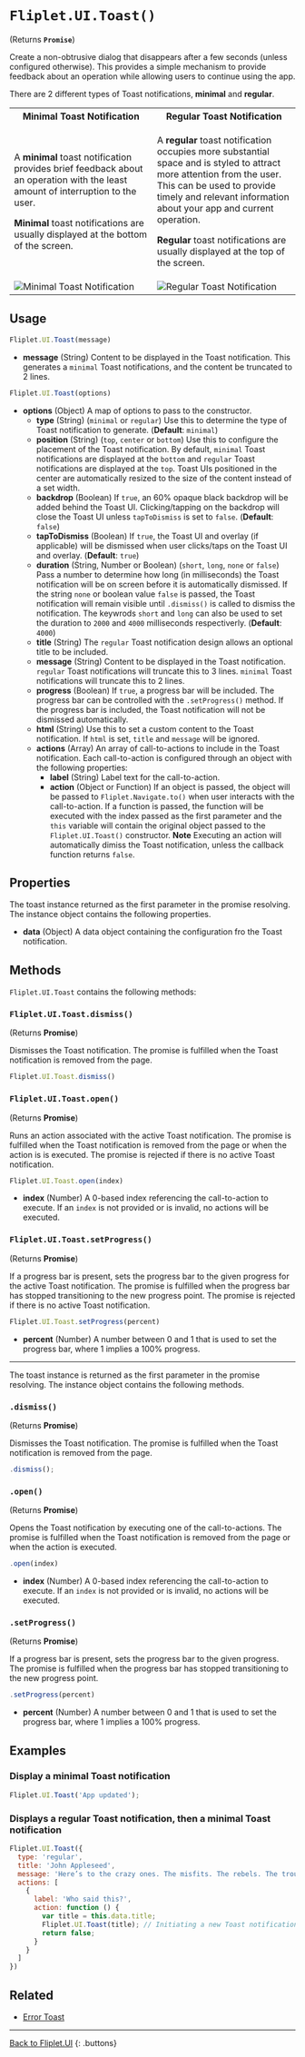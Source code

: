 # `Fliplet.UI.Toast()`

(Returns **`Promise`**)

Create a non-obtrusive dialog that disappears after a few seconds (unless configured otherwise). This provides a simple mechanism to provide feedback about an operation while allowing users to continue using the app.

There are 2 different types of Toast notifications, **minimal** and **regular**.

<table>
  <tr>
    <th width="50%">Minimal Toast Notification</th>
    <th width="50%">Regular Toast Notification</th>
  </tr>
  <tr>
    <td>
      <p>A <strong>minimal</strong> toast notification provides brief feedback about an operation with the least amount of interruption to the user.</p>
      <p><strong>Minimal</strong> toast notifications are usually displayed at the bottom of the screen.</p>
    </td>
    <td>
      <p>A <strong>regular</strong> toast notification occupies more substantial space and is styled to attract more attention from the user. This can be used to provide timely and relevant information about your app and current operation.</p>
      <p><strong>Regular</strong> toast notifications are usually displayed at the top of the screen.</p>
    </td>
  </tr>
  <tr>
    <td><img src="../assets/img/toast-minimal.png" alt="Minimal Toast Notification" /></td>
    <td><img src="../assets/img/toast-regular.png" alt="Regular Toast Notification" /></td>
  </tr>
</table>

## Usage

```js
Fliplet.UI.Toast(message)
```

* **message** (String) Content to be displayed in the Toast notification. This generates a `minimal` Toast notifications, and the content be truncated to 2 lines.

```js
Fliplet.UI.Toast(options)
```

* **options** (Object) A map of options to pass to the constructor.
  * **type** (String) (`minimal` or `regular`) Use this to determine the type of Toast notification to generate. (**Default**: `minimal`)
  * **position** (String) (`top`, `center` or `bottom`) Use this to configure the placement of the Toast notification. By default, `minimal` Toast notifications are displayed at the `bottom` and `regular` Toast notifications are displayed at the `top`. Toast UIs positioned in the center are automatically resized to the size of the content instead of a set width.
  * **backdrop** (Boolean) If `true`, an 60% opaque black backdrop will be added behind the Toast UI. Clicking/tapping on the backdrop will close the Toast UI unless `tapToDismiss` is set to `false`. (**Default**: `false`)
  * **tapToDismiss** (Boolean) If `true`, the Toast UI and overlay (if applicable) will be dismissed when user clicks/taps on the Toast UI and overlay. (**Default**: `true`)
  * **duration** (String, Number or Boolean) (`short`, `long`, `none` or `false`) Pass a number to determine how long (in milliseconds) the Toast notification will be on screen before it is automatically dismissed. If the string `none` or boolean value `false` is passed, the Toast notification will remain visible until `.dismiss()` is called to dismiss the notification. The keywrods `short` and `long` can also be used to set the duration to `2000` and `4000` milliseconds respectiverly. (**Default**: `4000`)
  * **title** (String) The `regular` Toast notification design allows an optional title to be included.
  * **message** (String) Content to be displayed in the Toast notification. `regular` Toast notifications will truncate this to 3 lines. `minimal` Toast notifications will truncate this to 2 lines.
  * **progress** (Boolean) If `true`, a progress bar will be included. The progress bar can be controlled with the `.setProgress()` method. If the progress bar is included, the Toast notification will not be dismissed automatically.
  * **html** (String) Use this to set a custom content to the Toast notification. If `html` is set, `title` and `message` will be ignored.
  * **actions** (Array) An array of call-to-actions to include in the Toast notification. Each call-to-action is configured through an object with the following properties:
    * **label** (String) Label text for the call-to-action.
    * **action** (Object or Function) If an object is passed, the object will be passed to `Fliplet.Navigate.to()` when user interacts with the call-to-action. If a function is passed, the function will be executed with the index passed as the first parameter and the `this` variable will contain the original object passed to the `Fliplet.UI.Toast()` constructor. **Note** Executing an action will automatically dimiss the Toast notification, unless the callback function returns `false`.

## Properties

The toast instance returned as the first parameter in the promise resolving. The instance object contains the following properties.

* **data** (Object) A data object containing the configuration fro the Toast notification.

## Methods

`Fliplet.UI.Toast` contains the following methods:

### `Fliplet.UI.Toast.dismiss()`

(Returns **Promise**)

Dismisses the Toast notification. The promise is fulfilled when the Toast notification is removed from the page.

```js
Fliplet.UI.Toast.dismiss()
```

### `Fliplet.UI.Toast.open()`

(Returns **Promise**)

Runs an action associated with the active Toast notification. The promise is fulfilled when the Toast notification is removed from the page or when the action is is executed. The promise is rejected if there is no active Toast notification.

```js
Fliplet.UI.Toast.open(index)
```

* **index** (Number) A 0-based index referencing the call-to-action to execute. If an `index` is not provided or is invalid, no actions will be executed.

### `Fliplet.UI.Toast.setProgress()`

(Returns **Promise**)

If a progress bar is present, sets the progress bar to the given progress for the active Toast notification. The promise is fulfilled when the progress bar has stopped transitioning to the new progress point. The promise is rejected if there is no active Toast notification.

```js
Fliplet.UI.Toast.setProgress(percent)
```

* **percent** (Number) A number between 0 and 1 that is used to set the progress bar, where 1 implies a 100% progress.

---

The toast instance is returned as the first parameter in the promise resolving. The instance object contains the following methods.

### `.dismiss()`

(Returns **Promise**)

Dismisses the Toast notification. The promise is fulfilled when the Toast notification is removed from the page.

```js
.dismiss();
```

### `.open()`

(Returns **Promise**)

Opens the Toast notification by executing one of the call-to-actions. The promise is fulfilled when the Toast notification is removed from the page or when the action is executed.

```js
.open(index)
```

* **index** (Number) A 0-based index referencing the call-to-action to execute. If an `index` is not provided or is invalid, no actions will be executed.

### `.setProgress()`

(Returns **Promise**)

If a progress bar is present, sets the progress bar to the given progress. The promise is fulfilled when the progress bar has stopped transitioning to the new progress point.

```js
.setProgress(percent)
```

* **percent** (Number) A number between 0 and 1 that is used to set the progress bar, where 1 implies a 100% progress.

## Examples

### Display a minimal Toast notification

```js
Fliplet.UI.Toast('App updated');
```

### Displays a regular Toast notification, then a minimal Toast notification

```js
Fliplet.UI.Toast({
  type: 'regular',
  title: 'John Appleseed',
  message: 'Here’s to the crazy ones. The misfits. The rebels. The troublemakers. You can quote them, disagree with them, glorify or vilify them. About the only thing you can’t do is ignore them. Because they change things.',
  actions: [
    {
      label: 'Who said this?',
      action: function () {
        var title = this.data.title;
        Fliplet.UI.Toast(title); // Initiating a new Toast notification will automatically dismiss all existing Toast notifications
        return false;
      }
    }
  ]
})
```

## Related

* [Error Toast](fliplet-ui-toast-error.md)

---

[Back to Fliplet.UI](./fliplet-ui.md)
{: .buttons}
